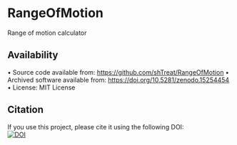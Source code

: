 # RangeOfMotion
Range of motion calculator

## Availability

• Source code available from: https://github.com/shTreat/RangeOfMotion
• Archived software available from: https://doi.org/10.5281/zenodo.15254454
• License: MIT License

## Citation

If you use this project, please cite it using the following DOI:  
[![DOI](https://img.shields.io/badge/DOI-10.17605%2FOSF.IO%2FAQGRM-blue)](https://doi.org/10.17605/OSF.IO/AQGRM)
